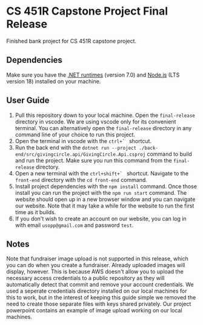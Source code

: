 # CS 451R Capstone Project Final Release

Finished bank project for CS 451R capstone project.

## Dependencies

Make sure you have the [.NET runtimes](https://learn.microsoft.com/en-us/dotnet/core/install/windows?tabs=net70) (version 7.0) and [Node.js](https://nodejs.org/en/download) (LTS version 18) installed on your machine.

## User Guide

1. Pull this repository down to your local machine. Open the `final-release` directory in vscode. We are using vscode only for its convenient terminal. You can alternatively open the `final-release` directory in any command line of your choice to run this project.
2. Open the terminal in vscode with the ``ctrl+` `` shortcut.
3. Run the back end with the `dotnet run --project ./back-end/src/givingcircle.api/GivingCircle.Api.csproj` command to build and run the project. Make sure you run this command from the `final-release` directory.
4. Open a new terminal with the ``ctrl+shift+` `` shortcut. Navigate to the `front-end` directory with the `cd front-end` command.
5. Install project dependencies with the `npm install` command. Once those install you can run the project with the `npm run start` command. The website should open up in a new browser window and you can navigate our website. Note that it may take a while for the website to run the first time as it builds.
6. If you don't wish to create an account on our website, you can log in with email `usopp@gmail.com` and password `test`.

## Notes

Note that fundraiser image upload is not supported in this release, which you can do when you create a fundraiser. Already uploaded images will display, however. This is because AWS doesn't allow you to upload the necessary access credentials to a public repository as they will automatically detect that commit and remove your account credentials. We used a seperate credentials directory installed on our local machines for this to work, but in the interest of keeping this guide simple we removed the need to create those separate files with keys shared privately. Our project powerpoint contains an example of image upload working on our local machines.
